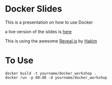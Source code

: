 Docker Slides
=============

This is a presentation on how to use Docker

a live version of the slides is [here](http://docker_workshop.fedde.us)

This is using the awesome [Reveal.js](https://github.com/hakimel/reveal.js) by [Hakim]( http://hakim.se/ )

To Use
======

    docker build -t yourname/docker_workshop .
    docker run -p 80:80 -d yourname/docker_workshop
